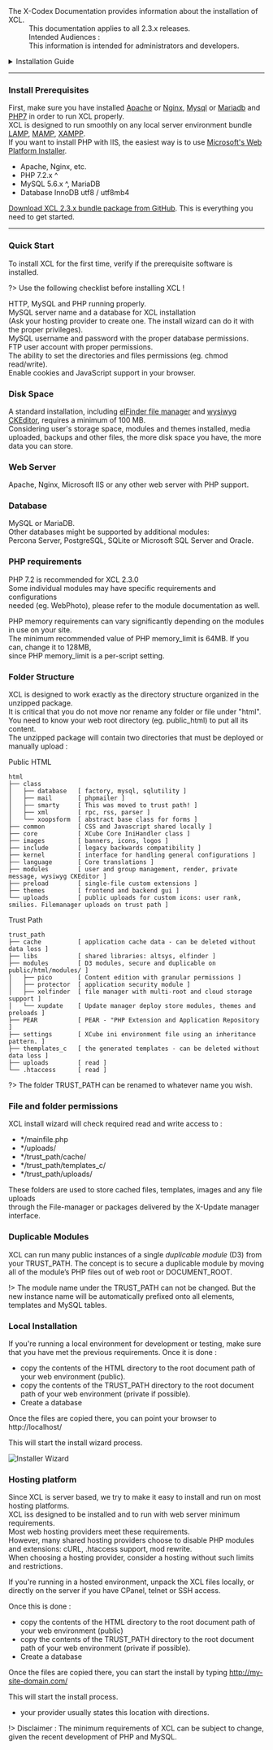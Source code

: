 <dl>
  <dt>The X-Codex Documentation provides information about the installation of XCL.</dt>
  <dd><span class="iconify" data-icon="mdi:cube-scan" data-width="18px" data-height="18px"></span> This documentation applies to all 2.3.x releases.</dd>
  <dd><span class="iconify" data-icon="mdi:account-multiple" data-width="18px" data-height="18px"></span> Intended Audiences :</dd>
  <dd>This information is intended for administrators and developers.</dd>
</dl>

<details>
<summary style="cursor: pointer;">Installation Guide</summary>

- [install-prerequisites](#install-prerequisites)
- [Quick Start](#quick-start)
- [Disk Space](#disk-space)
- [Web Server](#web-server)
- [Database](#database)
- [PHP Requirements](#php-requirements)
- [Folder Structure](#folder-structure)
- [File and folder permissions](#file-and-folder-permissions)
- [Duplicable Modules](#duplicable-modules)
- [Local Installation](#local-installation)
- [Hosting Platform](#hosting-platform)

</details>

-----

<span class="iconify" data-icon="logos:apache" data-width="48" data-height="48"></span>
<span class="iconify" data-icon="logos:mysql" data-width="48" data-height="48"></span>
<span class="iconify" data-icon="logos:php" data-width="48" data-height="48"></span>

### Install Prerequisites

First, make sure you have installed [Apache](https://httpd.apache.org/docs/2.4/) or [Nginx](https://www.nginx.com/), [Mysql](https://dev.mysql.com/downloads/) or [Mariadb](https://mariadb.org/) and [PHP7](https://www.php.net/) in order to run XCL properly.  
XCL is designed to run smoothly on any local server environment bundle [LAMP](https://en.wikipedia.org/wiki/LAMP_(software_bundle)), [MAMP](https://www.mamp.info/en/), [XAMPP](https://www.apachefriends.org/index.html).  
If you want to install PHP with IIS, the easiest way is to use [Microsoft's Web Platform Installer](https://www.microsoft.com/web/downloads/platform.aspx).

- Apache, Nginx, etc.
- PHP 7.2.x ^
- MySQL 5.6.x ^, MariaDB
- Database InnoDB utf8 / utf8mb4

<a href="https://github.com/xoopscube/xcl" target="_blank">Download XCL 2.3.x bundle package from GitHub</a>. This is everything you need to get started.

-----
### Quick Start

To install XCL for the first time, verify if the prerequisite software is installed.

?> Use the following checklist before installing XCL !

<span class="iconify" data-icon="emojione-v1:black-square-button" data-inline="false"></span> HTTP, MySQL and PHP running properly.  
<span class="iconify" data-icon="emojione-v1:black-square-button" data-inline="false"></span> MySQL server name and a database for XCL installation   
  (Ask your hosting provider to create one. The install wizard can do it with the proper privileges).   
<span class="iconify" data-icon="emojione-v1:black-square-button" data-inline="false"></span> MySQL username and password with the proper database permissions.   
<span class="iconify" data-icon="emojione-v1:black-square-button" data-inline="false"></span> FTP user account with proper permissions.  
<span class="iconify" data-icon="emojione-v1:black-square-button" data-inline="false"></span> The ability to set the directories and files permissions (eg. chmod read/write).   
<span class="iconify" data-icon="emojione-v1:black-square-button" data-inline="false"></span> Enable cookies and JavaScript support in your browser.   
  
### Disk Space
A standard installation, including <a href="https://github.com/Studio-42/elFinder" target="_blank">elFinder file manager</a> and <a href="https://github.com/ckeditor/ckeditor4" target="_blank">wysiwyg CKEditor</a>, 
requires a minimum of 100 MB.  
Considering user's storage space, modules and themes installed, media uploaded, backups and other files, the more disk space you have, the more data you can store.

### Web Server
Apache, Nginx, Microsoft IIS or any other web server with PHP support.

### Database
MySQL or MariaDB.  
Other databases might be supported by additional modules:  
Percona Server, PostgreSQL, SQLite or Microsoft SQL Server and Oracle.

### PHP requirements

PHP 7.2 is recommended for XCL 2.3.0  
Some individual modules may have specific requirements and configurations  
needed (eg. WebPhoto), please refer to the module documentation as well.

PHP memory requirements can vary significantly depending on the modules in use on your site.  
The minimum recommended value of PHP memory_limit is 64MB. If you can, change it to 128MB,  
since PHP memory_limit is a per-script setting.

### Folder Structure

XCL is designed to work exactly as the directory structure organized in the unzipped package.  
It is critical that you do not move nor rename any folder or file under "html".   
You need to know your web root directory (eg. public_html) to put all its content.  
The unzipped package will contain two directories that must be deployed or manually upload :

<span class="iconify" data-icon="flat-color-icons:opened-folder" data-width="24" data-height="24"></span> Public HTML
```
html
├── class  
│   ├── database   [ factory, mysql, sqlutility ]  
│   ├── mail       [ phpmailer ]  
│   ├── smarty     [ This was moved to trust path! ]  
│   ├── xml        [ rpc, rss, parser ]  
│   └── xoopsform  [ abstract base class for forms ]  
├── common         [ CSS and Javascript shared locally ]  
├── core           [ XCube Core IniHandler class ]  
├── images         [ banners, icons, logos ]  
├── include        [ legacy backwards compatibility ]  
├── kernel         [ interface for handling general configurations ]  
├── language       [ Core translations ]  
├── modules        [ user and group management, render, private message, wysiwyg CKEditor ]  
├── preload        [ single-file custom extensions ]  
├── themes         [ frontend and backend gui ]  
└── uploads        [ public uploads for custom icons: user rank, smilies. Filemanager uploads on trust path ]  
```
<span class="iconify" data-icon="flat-color-icons:opened-folder" data-width="24" data-height="24"></span> Trust Path
```
trust_path  
├── cache          [ application cache data - can be deleted without data loss ]  
├── libs           [ shared libraries: altsys, elfinder ]  
├── modules        [ D3 modules, secure and duplicable on public/html/modules/ ]  
│   ├── pico       [ Content edition with granular permissions ]  
│   ├── protector  [ application security module ]  
│   ├── xelfinder  [ file manager with multi-root and cloud storage support ]  
│   └── xupdate    [ Update manager deploy store modules, themes and preloads ]  
├── PEAR           [ PEAR - "PHP Extension and Application Repository ]  
├── settings       [ XCube ini environment file using an inheritance pattern. ]  
├── themplates_c   [ the generated templates - can be deleted without data loss ]  
├── uploads        [ read ]  
└── .htaccess      [ read ]  
```
?> The folder TRUST_PATH can be renamed to whatever name you wish.

### File and folder permissions

<span class="iconify" data-icon="emojione-v1:construction" data-inline="false"></span> XCL install wizard will check required read and write access to :  

+ */mainfile.php
+ */uploads/
+ */trust_path/cache/
+ */trust_path/templates_c/
+ */trust_path/uploads/

These folders are used to store cached files, templates, images and any file uploads  
through the File-manager or packages delivered by the X-Update manager interface.

### Duplicable Modules

XCL can run many public instances of a single _duplicable module_ (D3) from your TRUST_PATH. The concept is to secure a duplicable module by moving all of the module’s PHP files out of web root or DOCUMENT_ROOT.

!> The module name under the TRUST_PATH can not be changed. But the new instance name will be automatically prefixed onto all elements, templates and MySQL tables.

### Local Installation

If you're running a local environment for development or testing, make sure that you have met the previous requirements. Once it is done :

+ copy the contents of the HTML directory to the root document path of your web environment (public).
+ copy the contents of the TRUST_PATH directory to the root document path of your web environment (private if possible).
+ Create a database

Once the files are copied there, you can point your browser to http://localhost/

This will start the install wizard process.

<img src="_media/xcl-installer-wizard.jpg" title="Installer Wizard">

### Hosting platform

Since XCL is server based, we try to make it easy to install and run on most hosting platforms.   
XCL iss designed to be installed and to run with web server minimum requirements.   
Most web hosting providers meet these requirements.   
However, many shared hosting providers choose to disable PHP modules and extensions: cURL, .htaccess support, mod rewrite.   
When choosing a hosting provider, consider a hosting without such limits and restrictions.

If you're running in a hosted environment, unpack the XCL files locally, or directly on the server if you have CPanel, telnet or SSH access.

Once this is done :

+ copy the contents of the HTML directory to the root document path of your web environment (public)
+ copy the contents of the TRUST_PATH directory to the root document path of your web environment (private if possible).
+ Create a database

Once the files are copied there, you can start the install by typing http://my-site-domain.com/

This will start the install process.

* your provider usually states this location with directions.

!> Disclaimer : The minimum requirements of XCL can be subject to change, given the recent development of PHP and MySQL.
